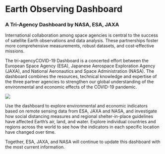 # Earth Observing Dashboard

### A Tri-Agency Dashboard by NASA, ESA, JAXA

International collaboration among space agencies is central to the success of satellite Earth observations and data analysis. These partnerships foster more comprehensive measurements, robust datasets, and cost-effective missions.  

The tri-agencyCOVID-19 Dashboard is a concerted effort between the European Space Agency (ESA), Japanese Aerospace Exploration Agency (JAXA), and National Aeronautics and Space Administration (NASA). The dashboard combines the resources, technical knowledge and expertise of the three partner agencies to strengthen our global understanding of the environmental and economic effects of the COVID-19 pandemic.

<img src="/data/trilateral/Esa_Nasa_jaxa_covid19_cover_V2.jpg">

Use the dashboard to explore environmental and economic indicators based on remote sensing data from ESA, JAXA and NASA, and investigate how social distancing measures and regional shelter-in-place guidelines have affected Earth’s air, land, and water. Explore individual countries and regions across the world to see how the indicators in each specific location have changed over time.

Together, ESA, JAXA, and NASA will continue to update this dashboard with the most current information.

 
